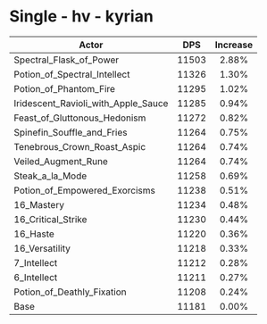 # Single - hv - kyrian
| Actor | DPS | Increase |
|---|:---:|:---:|
|Spectral_Flask_of_Power|11503|2.88%|
|Potion_of_Spectral_Intellect|11326|1.30%|
|Potion_of_Phantom_Fire|11295|1.02%|
|Iridescent_Ravioli_with_Apple_Sauce|11285|0.94%|
|Feast_of_Gluttonous_Hedonism|11272|0.82%|
|Spinefin_Souffle_and_Fries|11264|0.75%|
|Tenebrous_Crown_Roast_Aspic|11264|0.74%|
|Veiled_Augment_Rune|11264|0.74%|
|Steak_a_la_Mode|11258|0.69%|
|Potion_of_Empowered_Exorcisms|11238|0.51%|
|16_Mastery|11234|0.48%|
|16_Critical_Strike|11230|0.44%|
|16_Haste|11220|0.36%|
|16_Versatility|11218|0.33%|
|7_Intellect|11212|0.28%|
|6_Intellect|11211|0.27%|
|Potion_of_Deathly_Fixation|11208|0.24%|
|Base|11181|0.00%|
